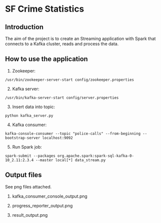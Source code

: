 # SF Crime Statistics

## Introduction 

The aim of the project is to create an Streaming application with Spark that connects to a Kafka cluster, reads and process the data.

## How to use the application

1. Zookeeper:

`/usr/bin/zookeeper-server-start config/zookeeper.properties`

2. Kafka server:

`/usr/bin/kafka-server-start config/server.properties`

3. Insert data into topic:

`python kafka_server.py`

4. Kafka consumer:

`kafka-console-consumer --topic "police-calls" --from-beginning --bootstrap-server localhost:9092`

5. Run Spark job:

`spark-submit --packages org.apache.spark:spark-sql-kafka-0-10_2.11:2.3.4 --master local[*] data_stream.py`

## Output files

See png files attached.

1. kafka_consumer_console_output.png

2. progress_reporter_output.png

3. result_output.png

